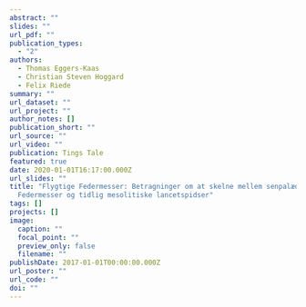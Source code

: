 ```yaml
---
abstract: ""
slides: ""
url_pdf: ""
publication_types:
  - "2"
authors:
  - Thomas Eggers-Kaas
  - Christian Steven Hoggard
  - Felix Riede
summary: ""
url_dataset: ""
url_project: ""
author_notes: []
publication_short: ""
url_source: ""
url_video: ""
publication: Tings Tale
featured: true
date: 2020-01-01T16:17:00.000Z
url_slides: ""
title: "Flygtige Federmesser: Betragninger om at skelne mellem senpalæolitiske
  Federmesser og tidlig mesolitiske lancetspidser"
tags: []
projects: []
image:
  caption: ""
  focal_point: ""
  preview_only: false
  filename: ""
publishDate: 2017-01-01T00:00:00.000Z
url_poster: ""
url_code: ""
doi: ""
---
```

